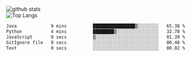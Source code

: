 ![github stats](https://github-readme-stats.vercel.app/api?username=AndreFerreira5&show_icons=true&theme=dark&count_private=true)
<br>
![Top Langs](https://github-readme-stats.vercel.app/api/top-langs/?username=AndreFerreira5&layout=compact&theme=dark)
<br>
<!--START_SECTION:waka-->

```txt
Java             9 mins          ████████████████▒░░░░░░░░   65.38 %
Python           4 mins          ████████▒░░░░░░░░░░░░░░░░   32.70 %
JavaScript       0 secs          ▒░░░░░░░░░░░░░░░░░░░░░░░░   01.39 %
GitIgnore file   0 secs          ░░░░░░░░░░░░░░░░░░░░░░░░░   00.48 %
Text             0 secs          ░░░░░░░░░░░░░░░░░░░░░░░░░   00.02 %
```

<!--END_SECTION:waka-->
